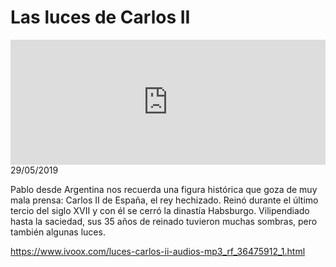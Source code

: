 # Las luces de Carlos II
<iframe id='audio_88903085' frameborder='0' allowfullscreen='' scrolling='no' height='200' style='width:100%;' src='https://www.ivoox.com/player_ej_36475912_6_1.html' loading='lazy'></iframe>29/05/2019

Pablo desde Argentina nos recuerda una figura histórica que goza de muy mala prensa: Carlos II de España, el rey hechizado. Reinó durante el último tercio del siglo XVII y con él se cerró la dinastía Habsburgo. Vilipendiado hasta la saciedad, sus 35 años de reinado tuvieron muchas sombras, pero también algunas luces.  

https://www.ivoox.com/luces-carlos-ii-audios-mp3_rf_36475912_1.html
